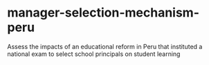# manager-selection-mechanism-peru
Assess the impacts of an educational reform in Peru that instituted a national exam to select school principals on student learning
